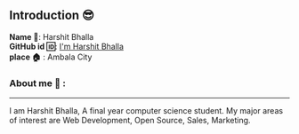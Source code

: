 ## Introduction :sunglasses:
**Name :name_badge:**:     Harshit Bhalla
<br>
**GitHub id :id:**: [I'm Harshit Bhalla](https://github.com/harshitsan)
<br>
**place :house:** : Ambala City
### About me :boy: :
---
I am Harshit Bhalla, A final year computer science student.
My major areas of interest are Web Development, Open Source, Sales, Marketing.
